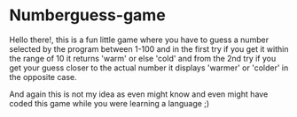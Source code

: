 # Numberguess-game
Hello there!, this is a fun little game where you have to guess a number selected by the program between 1-100 and in the first try if you get it within the range of 10 it returns 'warm' or else 'cold' and from the 2nd try if you get your guess closer to the actual number it displays 'warmer' or 'colder' in the opposite case.

And again this is not my idea as even might know and even might have coded this game while you were learning a language ;)
